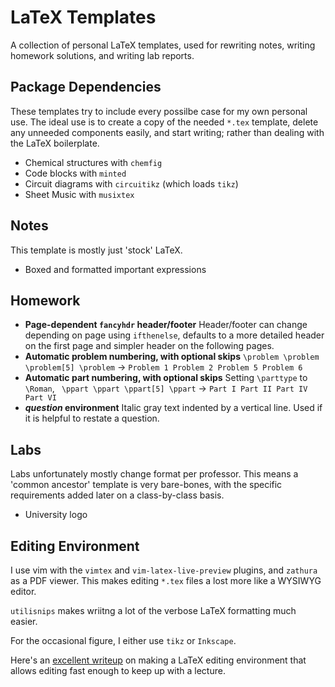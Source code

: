 # LaTeX Templates 
A collection of personal LaTeX templates, used for rewriting notes, writing homework solutions, and writing lab reports.

## Package Dependencies
These templates try to include every possilbe case for my own personal use. The ideal use is to create a copy of the  needed `*.tex` template, delete any unneeded components easily, and start writing; rather than dealing with the LaTeX boilerplate.

* Chemical structures with `chemfig`
* Code blocks with `minted`
* Circuit diagrams with `circuitikz` (which loads `tikz`)
* Sheet Music with `musixtex`

## Notes
This template is mostly just 'stock' LaTeX.
* Boxed and formatted important expressions
## Homework
* **Page-dependent `fancyhdr` header/footer**
Header/footer can change depending on page using `ifthenelse`, defaults to a more detailed header on the first page and simpler header on the following pages.
* **Automatic problem numbering, with optional skips**
`\problem \problem \problem[5] \problem` → `Problem 1 Problem 2 Problem 5 Problem 6`
* **Automatic part numbering, with optional skips**
Setting `\parttype` to `\Roman`,
` \ppart \ppart \ppart[5] \ppart` → `Part I Part II Part IV Part VI`
* ***question* environment**
Italic gray text indented by a vertical line. Used if it is helpful to restate a question.

## Labs
Labs unfortunately mostly change format per professor. This means a 'common ancestor' template is very bare-bones, with the specific requirements added later on a class-by-class basis.
* University logo

## Editing Environment
I use vim with the `vimtex` and `vim-latex-live-preview` plugins, and `zathura` as a PDF viewer. This makes editing `*.tex` files a lost more like a WYSIWYG editor.

`utilisnips` makes wriitng a lot of the verbose LaTeX formatting much easier.

For the occasional figure, I either use `tikz` or `Inkscape`.

Here's an [excellent writeup](https://castel.dev/post/lecture-notes-1/) on making a LaTeX editing environment that allows editing fast enough to keep up with a lecture.

